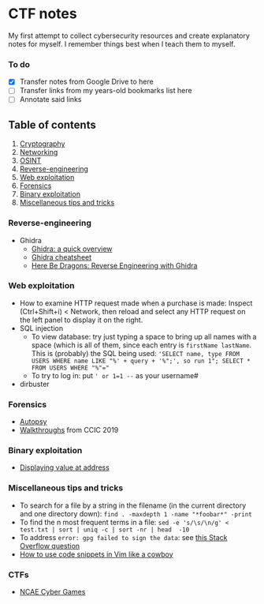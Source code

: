 # CTF notes
My first attempt to collect cybersecurity resources and create explanatory notes
for myself. I remember things best when I teach them to myself.

### To do
- [x] Transfer notes from Google Drive to here
- [ ] Transfer links from my years-old bookmarks list here
- [ ] Annotate said links

## Table of contents
1. [Cryptography](cryptography.md)
2. [Networking](networking.md)
3. [OSINT](osint.md)
4. [Reverse-engineering](#reverse-engineering)
5. [Web exploitation](#web-exploitation)
6. [Forensics](#forensics)
7. [Binary exploitation](#binary-exploitation)
8. [Miscellaneous tips and tricks](#miscellaneous-tips-and-tricks)

### Reverse-engineering
* Ghidra
    * [Ghidra: a quick overview](https://0xeb.net/2019/03/ghidra-a-quick-overview)
    * [Ghidra cheatsheet](https://ghidra-sre.org/CheatSheet.html)
    * [Here Be Dragons: Reverse Engineering with Ghidra](https://www.shogunlab.com/blog/2019/12/22/here-be-dragons-ghidra-1.html)

### Web exploitation
* How to examine HTTP request made when a purchase is made: Inspect
  (Ctrl+Shift+i) < Network, then reload and select any HTTP request on the left
  panel to display it on the right.
* SQL injection
    * To view database: try just typing a space to bring up all names with a
      space (which is all of them, since each entry is `firstName lastName`.
      This is (probably) the SQL being used: `'SELECT name, type FROM USERS
      WHERE name LIKE "%' + query + '%";', so run 1"; SELECT * FROM USERS WHERE
      "%"="`
    * To try to log in: put `' or 1=1 --` as your username#
* dirbuster

### Forensics
* [Autopsy](https://sleuthkit.org/autopsy/docs/user-docs/4.0)
* [Walkthroughs](https://cci.calpoly.edu/2019-digital-forensics-downloads) from
  CCIC 2019

### Binary exploitation
* [Displaying value at address](https://stackoverflow.com/questions/14493707/display-value-found-at-given-address-gdb)
### Miscellaneous tips and tricks
* To search for a file by a string in the filename (in the current directory and
  one directory down): `find . -maxdepth 1 -name "*foobar*" -print`
* To find the n most frequent terms in a file: `sed -e 's/\s/\n/g' < test.txt |
  sort | uniq -c | sort -nr | head  -10 `
* To address `error: gpg failed to sign the data`: see 
  [this Stack Overflow question](https://web.archive.org/web/20200701072347/https://stackoverflow.com/questions/41052538/git-error-gpg-failed-to-sign-data)
* [How to use code snippets in Vim like a cowboy](https://bhupesh.me/learn-how-to-use-code-snippets-vim-cowboy/)

### CTFs
* [NCAE Cyber Games](https://www.ncaecybergames.org)
